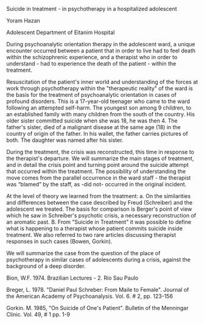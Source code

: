 Suicide in treatment - in psychotherapy in a hospitalized adolescent

Yoram Hazan

Adolescent Department of Eitanim Hospital

During psychoanalytic orientation therapy in the adolescent ward, a unique encounter occurred between a patient that in order to live had to feel death within the schizophrenic experience, and a therapist who in order to understand - had to experience the death of the patient - within the treatment.

Resuscitation of the patient's inner world and understanding of the forces at work through psychotherapy within the "therapeutic reality" of the ward is the basis for the treatment of psychoanalytic orientation in cases of profound disorders. This is a 17-year-old teenager who came to the ward following an attempted self-harm. The youngest son among 9 children, to an established family with many children from the south of the country. His older sister committed suicide when she was 18, he was then 4. The father's sister, died of a malignant disease at the same age (18) in the country of origin of the father. In his wallet, the father carries pictures of both. The daughter was named after his sister.

During the treatment, the crisis was reconstructed, this time in response to the therapist's departure. We will summarize the main stages of treatment, and in detail the crisis point and turning point around the suicide attempt that occurred within the treatment. The possibility of understanding the move comes from the parallel occurrence in the ward staff - the therapist was “blamed” by the staff, as -did not- occurred in the original incident.

At the level of theory we learned from the treatment: a. On the similarities and differences between the case described by Freud (Schreiber) and the adolescent we treated. The basis for comparison is Berger's point of view which he saw in Schreiber's psychotic crisis, a necessary reconstruction of an aromatic past. B. From "Suicide in Treatment" it was possible to define what is happening to a therapist whose patient commits suicide inside treatment. We also referred to two rare articles discussing therapist responses in such cases (Bowen, Gorkin).

We will summarize the case from the question of the place of psychotherapy in similar cases of adolescents during a crisis, against the background of a deep disorder.

Bion, W.F. 1974. Brazilian Lectures - 2. Rio Sau Paulo

Breger, L. 1978. "Daniel Paul Schreber: From Maile to Female". Journal of the American Academy of Psychoanalysis. Vol. 6. # 2, pp. 123-156

Gorkin. M. 1985, "On Suicide of One's Patient". Bulletin of the Menningar Clinic. Vol. 49, # 1 pp. 1-9
